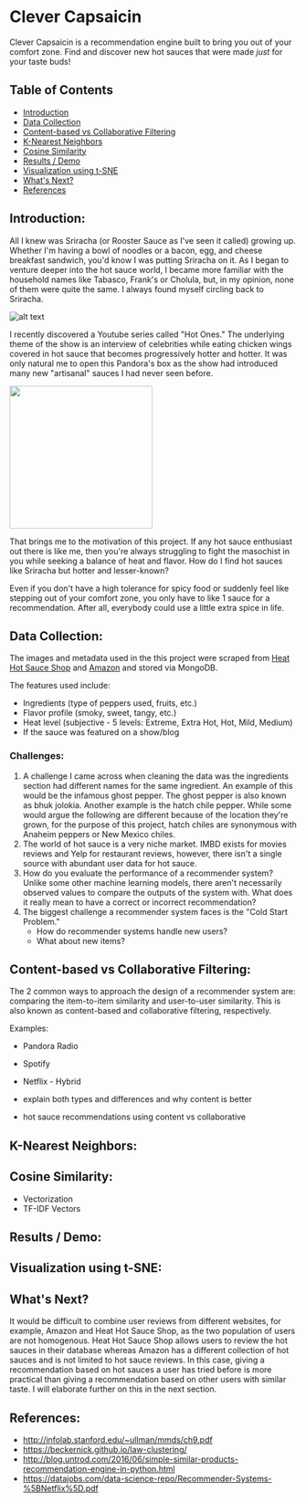 # Clever Capsaicin

Clever Capsaicin is a recommendation engine built to bring you out of your comfort zone. Find and discover new hot sauces that were made *just* for your taste buds!

## Table of Contents

- [Introduction](#introduction)
- [Data Collection](#data-collection)
- [Content-based vs Collaborative Filtering](#content-based-vs-collaborative-filtering)
- [K-Nearest Neighbors](#k-nearest-neighbors)
- [Cosine Similarity](#cosine-similarity)
- [Results / Demo](#results--demo)
- [Visualization using t-SNE](#visualization-using-t-sne)
- [What's Next?](#whats-next)
- [References](#references)

## Introduction:

All I knew was Sriracha (or Rooster Sauce as I've seen it called) growing up. Whether I'm having a bowl of noodles or a bacon, egg, and cheese breakfast sandwich, you'd know I was putting Sriracha on it. As I began to venture deeper into the hot sauce world, I became more familiar with the household names like Tabasco, Frank's or Cholula, but, in my opinion, none of them were quite the same. I always found myself circling back to Sriracha.

![alt text](https://github.com/oookevin53/Clever_Capsaicin/blob/master/images/common_sauces.png "Look familiar?")

I recently discovered a Youtube series called "Hot Ones." The underlying theme of the show is an interview of celebrities while eating chicken wings covered in hot sauce that becomes progressively hotter and hotter. It was only natural me to open this Pandora's box as the show had introduced many new "artisanal" sauces I had never seen before.

<img src="https://github.com/oookevin53/Clever_Capsaicin/blob/master/images/hot_ones.png" width="250" />

That brings me to the motivation of this project. If any hot sauce enthusiast out there is like me, then you're always struggling to fight the masochist in you while seeking a balance of heat and flavor. How do I find hot sauces like Sriracha but hotter and lesser-known?

Even if you don't have a high tolerance for spicy food or suddenly feel like stepping out of your comfort zone, you only have to like 1 sauce for a recommendation. After all, everybody could use a little extra spice in life.

## Data Collection:

The images and metadata used in the this project were scraped from [Heat Hot Sauce Shop](https://heathotsauce.com/) and [Amazon](https://www.amazon.com/) and stored via MongoDB.

The features used include:
- Ingredients (type of peppers used, fruits, etc.)
- Flavor profile (smoky, sweet, tangy, etc.)
- Heat level (subjective - 5 levels: Extreme, Extra Hot, Hot, Mild, Medium)
- If the sauce was featured on a show/blog

### Challenges:

1. A challenge I came across when cleaning the data was the ingredients section had different names for the same ingredient. An example of this would be the infamous ghost pepper. The ghost pepper is also known as bhuk jolokia. Another example is the hatch chile pepper. While some would argue the following are different because of the location they're grown, for the purpose of this project, hatch chiles are synonymous with Anaheim peppers or New Mexico chiles.
2. The world of hot sauce is a very niche market. IMBD exists for movies reviews and Yelp for restaurant reviews, however, there isn't a single source with abundant user data for hot sauce.
3. How do you evaluate the performance of a recommender system? Unlike some other machine learning models, there aren't necessarily observed values to compare the outputs of the system with. What does it really mean to have a correct or incorrect recommendation?
4. The biggest challenge a recommender system faces is the "Cold Start Problem."
    * How do recommender systems handle new users?
    * What about new items?

## Content-based vs Collaborative Filtering:

The 2 common ways to approach the design of a recommender system are: comparing the item-to-item similarity and user-to-user similarity. This is also known as content-based and collaborative filtering, respectively.

Examples:
- Pandora Radio
- Spotify
- Netflix - Hybrid

- explain both types and differences and why content is better
- hot sauce recommendations using content vs collaborative

## K-Nearest Neighbors:



## Cosine Similarity:

- Vectorization
- TF-IDF Vectors

## Results / Demo:



## Visualization using t-SNE:



## What's Next?

It would be difficult to combine user reviews from different websites, for example, Amazon and Heat Hot Sauce Shop, as the two population of users are not homogenous. Heat Hot Sauce Shop allows users to review the hot sauces in their database whereas Amazon has a different collection of hot sauces and is not limited to hot sauce reviews. In this case, giving a recommendation based on hot sauces a user has tried before is more practical than giving a recommendation based on other users with similar taste. I will elaborate further on this in the next section.

## References:

- http://infolab.stanford.edu/~ullman/mmds/ch9.pdf
- https://beckernick.github.io/law-clustering/
- http://blog.untrod.com/2016/06/simple-similar-products-recommendation-engine-in-python.html
- https://datajobs.com/data-science-repo/Recommender-Systems-%5BNetflix%5D.pdf

